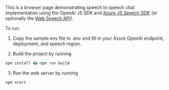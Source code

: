 This is a browser page demonstrating speech to speech chat implementation using the OpenAI JS SDK and [Azure JS Speech SDK](https://github.com/microsoft/cognitive-services-speech-sdk-js) (or optionally the [Web Speech API](https://developer.mozilla.org/docs/Web/API/Web_Speech_API)).

To run:
1. Copy the sample.env file to .env and fill in your Azure OpenAI endpoint, deployment, and speech region.

2. Build the project by running 

```bash
npm install && npm run build
```

3. Run the web server by running

```bash
npm start
```
